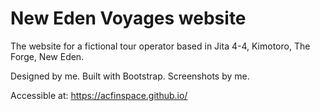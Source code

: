 # New Eden Voyages website

The website for a fictional tour operator based in Jita 4-4, Kimotoro, The Forge, New Eden.

Designed by me. Built with Bootstrap. Screenshots by me.

Accessible at: https://acfinspace.github.io/



